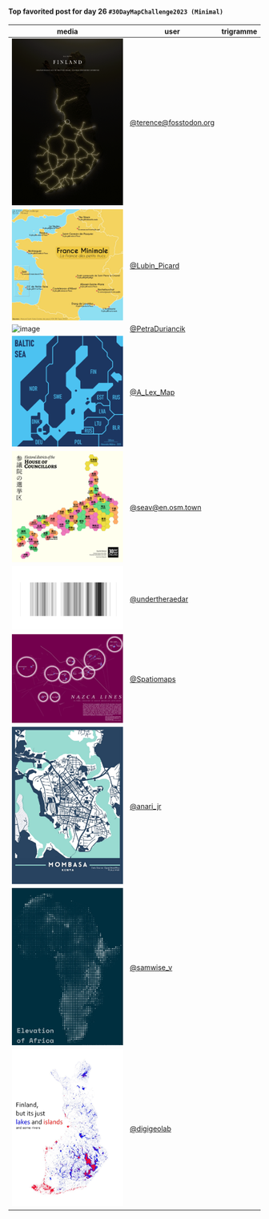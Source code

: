 #### Top favorited post for day 26 `#30DayMapChallenge2023 (Minimal)`

| media | user | trigramme |
|-------|------|-----------|
|![image](../uploads/cc1ee4a25929b241a1fe2391934c9bc8/image.png)|[@terence@fosstodon.org](https://mastodon.tetaneutral.net/@terence@fosstodon.org/111477335283044849)|  |
|![image](../uploads/107c524bd5bbbf15fabcbe4656bf8165/image.png)|[@Lubin_Picard](https://twitter.com/Lubin_Picard/status/1728778260031431024)|  |
|![image](../uploads/91b19c36c3419c1bb361b954b0abd43b/image.png)|[@PetraDuriancik](https://twitter.com/PetraDuriancik/status/1728751311427154431)|  |
|![image](../uploads/9d4af7406446eac3444d3c020d76d3c2/image.png)|[@A_Lex_Map](https://twitter.com/A_Lex_Map/status/1728773960647823536)|  |
|![image](../uploads/6b956f9604fe522806dbbec23d3a3007/image.png)|[@seav@en.osm.town](https://mastodon.tetaneutral.net/@seav@en.osm.town/111477121241171290)|  |
|![image](../uploads/2604f9497eb67321c3ab5653238bd664/image.png)|[@undertheraedar](https://twitter.com/undertheraedar/status/1728724081481056508)|  |
|![image](../uploads/71d62e1cbe71c38dcb8ad7b65369e70f/image.png)|[@Spatiomaps](https://twitter.com/Spatiomaps/status/1729038155263922547)|  |
|![image](../uploads/1d28af0be578a66feece8e00825d9472/image.png)|[@anari_jr](https://twitter.com/anari_jr/status/1728904619638833157)|  |
|![image](../uploads/bf026a256d690807c710d130562826f9/image.png)|[@samwise_v](https://twitter.com/samwise_v/status/1728895691999920520)|  |
|![image](../uploads/a5968d9b54467aa4c10e36424ca7e8ab/image.png)|[@digigeolab](https://twitter.com/digigeolab/status/1728871850443485339)|  |